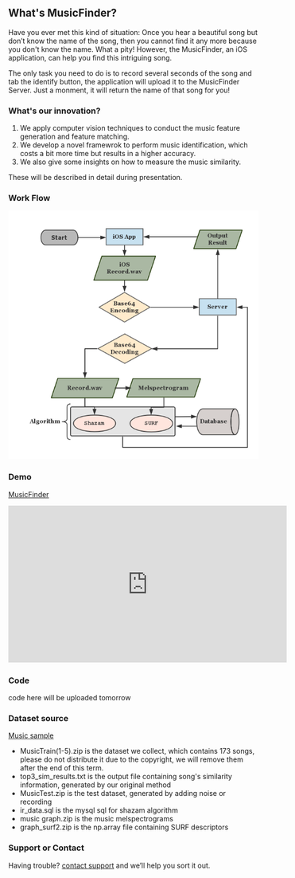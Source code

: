 ## What's MusicFinder?

Have you ever met this kind of situation: Once you hear a beautiful song but don’t know the name of the song, then you cannot find it any more because you don't know the name. What a pity! However, the MusicFinder, an iOS application, can help you find this intriguing song. 

The only task you need to do is to record several seconds of the song and tab the identify button, the application will upload it to the MusicFinder Server. Just a monment, it will return the name of that song for you!

### What's our innovation?

1. We apply computer vision techniques to conduct the music feature generation and feature matching.
2. We develop a novel framewrok to perform music identification, which costs a bit more time but results in a higher accuracy.
3. We also give some insights on how to measure the music similarity.
 
These will be described in detail during presentation.

### Work Flow

![work flow](/flow.png)

### Demo

[MusicFinder](https://youtu.be/37cFnlfYg1s)

<iframe width="560" height="315" src="https://www.youtube.com/embed/37cFnlfYg1s" frameborder="0" allow="autoplay; encrypted-media" allowfullscreen></iframe>

### Code

code here will be uploaded tomorrow

### Dataset source

[Music sample](https://drive.google.com/drive/folders/1AKlQFAHL8VY6P4EX-qYlUWDhtScXt_7o)
* MusicTrain(1-5).zip is the dataset we collect, which contains 173 songs, please do not distribute it due to the copyright, we will remove them after the end of this term.
* top3_sim_results.txt is the output file containing song's similarity information, generated by our original method
* MusicTest.zip is the test dataset, generated by adding noise or recording 
* ir_data.sql is the mysql sql for shazam algorithm
* music graph.zip is the music melspectrograms
* graph_surf2.zip is the np.array file containing SURF descriptors

### Support or Contact

Having trouble? [contact support](https://github.com/contact) and we’ll help you sort it out.

